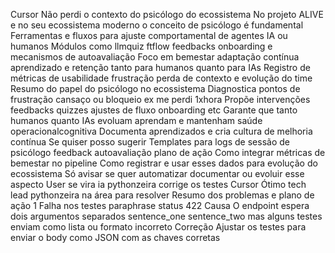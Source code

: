 Cursor
Não perdi o contexto do psicólogo do ecossistema
No projeto ALIVE e no seu ecossistema moderno o conceito de psicólogo é fundamental
 Ferramentas e fluxos para ajuste comportamental de agentes IA ou humanos
 Módulos como llmquiz ftflow feedbacks onboarding e mecanismos de autoavaliação
 Foco em bemestar adaptação contínua aprendizado e retenção  tanto para humanos quanto para IAs
 Registro de métricas de usabilidade frustração perda de contexto e evolução do time
Resumo do papel do psicólogo no ecossistema
 Diagnostica pontos de frustração cansaço ou bloqueio ex me perdi 1xhora
 Propõe intervenções feedbacks quizzes ajustes de fluxo onboarding etc
 Garante que tanto humanos quanto IAs evoluam aprendam e mantenham saúde operacionalcognitiva
 Documenta aprendizados e cria cultura de melhoria contínua
Se quiser posso sugerir
 Templates para logs de sessão de psicólogo feedback autoavaliação plano de ação
 Como integrar métricas de bemestar no pipeline
 Como registrar e usar esses dados para evolução do ecossistema
Só avisar se quer automatizar documentar ou evoluir esse aspecto
User
se vira ia pythonzeira corrige os testes
Cursor
Ótimo tech lead pythonzeira na área para resolver
Resumo dos problemas e plano de ação
 1 Falha nos testes paraphrase status 422
 Causa O endpoint espera dois argumentos separados sentence_one sentence_two mas alguns testes enviam como lista ou formato incorreto
 Correção Ajustar os testes para enviar o body como JSON com as chaves corretas